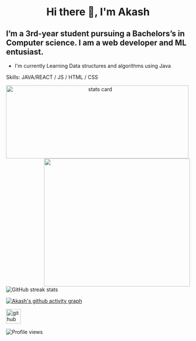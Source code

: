 # <p align="center">Hi there 👋, I'm Akash
## I’m a 3rd-year student pursuing a Bachelors’s in Computer science. I am a web developer and ML entusiast.
- I'm currently Learning Data structures and algorithms using Java

Skills: JAVA/REACT / JS / HTML / CSS




<p>
<a align= "center" href="https://github.com/ishikkkkaaaa">
<img alt= "stats card" height="200px" width="500" src="https://github-readme-stats.vercel.app/api?username=akash-55&show_icons=true&theme=dark">
<img align="right" height="350" width="400" src="https://cdn.dribbble.com/users/2131993/screenshots/10238968/media/4669ba456dabadcbb770f8db5e4eac46.png?compress=1&resize=1600x1200" /> </a>

 
 
 
![GitHub streak stats](https://github-readme-streak-stats.herokuapp.com/?user=akash-55) </a>


[![Akash's github activity graph](https://activity-graph.herokuapp.com/graph?username=akash-55&theme=react-dark)](https://github.com/akash-55/github-readme-activity-graph)


 

[<img src='https://cdn.jsdelivr.net/npm/simple-icons@3.0.1/icons/github.svg' alt='github' height='40'>](https://github.com/akash-55) 
  
![Profile views](https://gpvc.arturio.dev/akash-55)  


